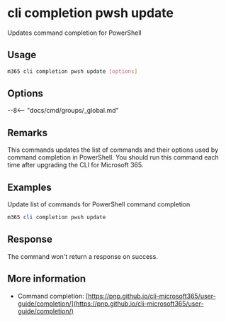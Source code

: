 # cli completion pwsh update

Updates command completion for PowerShell

## Usage

```sh
m365 cli completion pwsh update [options]
```

## Options

--8<-- "docs/cmd/groups/_global.md"

## Remarks

This commands updates the list of commands and their options used by command completion in PowerShell. You should run this command each time after upgrading the CLI for Microsoft 365.

## Examples

Update list of commands for PowerShell command completion

```powershell
m365 cli completion pwsh update
```

## Response

The command won't return a response on success.

## More information

- Command completion: [https://pnp.github.io/cli-microsoft365/user-guide/completion/](https://pnp.github.io/cli-microsoft365/user-guide/completion/)
